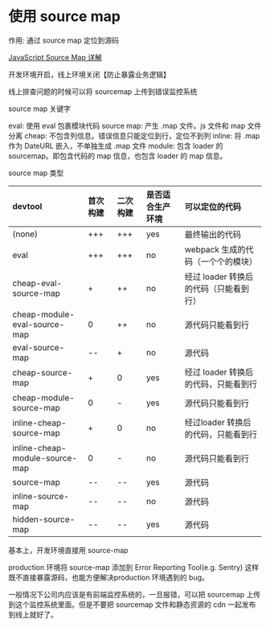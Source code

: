 # 使用 source map

作用: 通过 source map 定位到源码

[JavaScript Source Map 详解](http://www.ruanyifeng.com/blog/2013/01/javascript_source_map.html)

开发环境开启，线上环境关闭【防止暴露业务逻辑】

线上排查问题的时候可以将 sourcemap 上传到错误监控系统

source map 关键字

eval: 使用 eval 包裹模块代码
source map: 产生 .map 文件。js 文件和 map 文件分离
cheap: 不包含列信息。错误信息只能定位到行，定位不到列
inline: 将 .map 作为 DateURL 嵌入，不单独生成 .map 文件
module: 包含 loader 的 sourcemap。即包含代码的 map 信息，也包含 loader 的 map 信息。

source map 类型

| devtool | 首次构建 | 二次构建 | 是否适合生产环境 | 可以定位的代码 |
|:---|:---|:---|:---|:---|
| (none) | +++ | +++ | yes | 最终输出的代码 |
| eval | +++ | +++ | no | webpack 生成的代码（一个个的模块）|
| cheap-eval-source-map | + | ++ | no| 经过 loader 转换后的代码（只能看到行）|
| cheap-module-eval-source-map | 0 | ++ | no | 源代码只能看到行 |
| eval-source-map | -- | + | no | 源代码 |
| cheap-source-map | + | 0 | yes | 经过 loader 转换后的代码，只能看到行 |
| cheap-module-source-map | 0 | - | yes | 源代码只能看到行 |
| inline-cheap-source-map | + | 0 | no | 经过loader 转换后的代码，只能看到行 |
| inline-cheap-module-source-map | 0 | - | no | 源代码只能看到行 |
| source-map | --| -- | yes | 源代码 |
| inline-source-map | --| -- | no | 源代码 |
| hidden-source-map | --| -- | yes | 源代码 |

基本上，开发环境直接用 source-map

production 环境将 source-map 添加到 Error Reporting Tool(e.g. Sentry) 这样
既不直接暴露源码，也能方便解决production 环境遇到的 bug。

 一般情况下公司内应该是有前端监控系统的，一旦报错，可以把 sourcemap 上传到这个监控系统里面。但是不要把 sourcemap 文件和静态资源的 cdn 一起发布到线上就好了。


